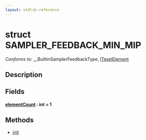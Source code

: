 ```yaml
---
layout: stdlib-reference
---
```


# struct SAMPLER\_FEEDBACK\_MIN\_MIP

*Conforms to:* \_\_BuiltinSamplerFeedbackType, [ITexelElement](../../interfaces/itexelelement-016/index.html)

## Description



## Fields

####  <a id="decl-elementCount"></a>[elementCount](elementcount-7.html) : int = 1

## Methods

* [init](init)


<!-- RTD-TOC-START
```{toctree}
:titlesonly:
:hidden:

Element <element-0>
elementCount <elementcount-7>
init <init>
```
RTD-TOC-END -->
